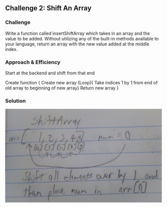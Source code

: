 ## Challenge 2: Shift An Array
<!-- Short summary or background information -->

### Challenge
<!-- Description of the challenge -->
Write a function called insertShiftArray which takes in an array and the value to be added. Without utilizing any of the built-in methods available to your language, return an array with the new value added at the middle index.

### Approach & Efficiency
<!-- What approach did you take? Why? What is the Big O space/time for this approach? -->
Start at the backend and shift from that end


Create function {
Create new array
  (Loop){
  Take indices 1 by 1 from end of old array to beginning of new array}
Return new array
}

### Solution
![Image](../../assests/CC02.jpg)
